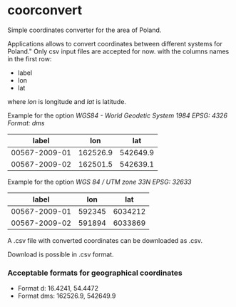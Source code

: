 # coorconvert

Simple coordinates converter for the area of Poland.

Applications allows to convert coordinates between different systems for Poland." Only csv input files are accepted for now. with the columns names in the first row:

-   label
-   lon
-   lat

where *lon* is longitude and *lat* is latitude.

Example for the option *WGS84 - World Geodetic System 1984 EPSG: 4326 Format: dms*

| label         | lon      | lat      |
|---------------|----------|----------|
| 00567-2009-01 | 162526.9 | 542649.9 |
| 00567-2009-02 | 162501.5 | 542639.1 |

Example for the option *WGS 84 / UTM zone 33N EPSG: 32633*

| label         | lon    | lat     |
|---------------|--------|---------|
| 00567-2009-01 | 592345 | 6034212 |
| 00567-2009-02 | 591894 | 6033869 |

A .csv file with converted coordinates can be downloaded as .csv.

Download is possible in .csv format.

### Acceptable formats for geographical coordinates

-   Format d: 16.4241, 54.4472
-   Format dms: 162526.9, 542649.9
